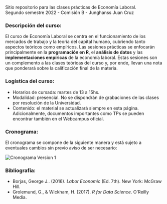 Sitio repositorio para las clases prácticas de Economía Laboral.<br>
Segundo semestre 2022 - Comisión B - Junghanss Juan Cruz


### Descripción del curso:
El curso de Economía Laboral se centra en el funcionamiento de los mercados de trabajo y la teoría del capital humano, cubriendo tanto aspectos teóricos como empíricos. Las sesiones prácticas se enfocarán principalmente en la **programación en R**, el **análisis de datos** y las **implementaciones empíricas** de la economía laboral. Estas sesiones son un complemento a las clases teóricas del curso y, por ende, llevan una nota que ponderará sobre la calificación final de la materia.


### Logística del curso:
- Horarios de cursada: martes de 13 a 15hs. 
- Modalidad: presencial. No se dispondrán de grabaciones de las clases por resolución de la Universidad.
- Contenido: el material se actualizará siempre en esta página. Adicionalmente, documentos importantes como TPs se pueden encontrar también en el Webcampus oficial.


### Cronograma:
El cronograma se compone de la siguiente manera y está sujeto a eventuales cambios sin previo aviso de ser necesario:

![Cronograma Version 1](/junghanss/assets/Cronograma_V1.png)


### Bibliografía:

- Borjas, George J.. (2016). _Labor Economic_ (Ed. 7th). New York: McGraw Hill.
- Grolemund, G., \& Wickham, H. (2017). _R for Data Science_. O’Reilly Media.




